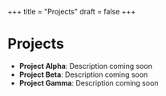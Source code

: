 +++
title = "Projects"
draft = false
+++

# Projects

- **Project Alpha**: Description coming soon
- **Project Beta**: Description coming soon
- **Project Gamma**: Description coming soon 